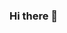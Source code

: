 ### Hi there 👋

<!--
**JFOZ1010/JFOZ1010** is a ✨ _special_ ✨ repository because its `README.md` (this file) appears on your GitHub profile.

Everything that makes up Juan Felipe in Software: 

- 🔭 I’m a very curious boy, a lover of knowledge, of learning new things that contribute to my future...
- 🌱 I’m currently learning ...
- 📫 How to reach me: ...

- ⚡ Fun fact: ...
-->
